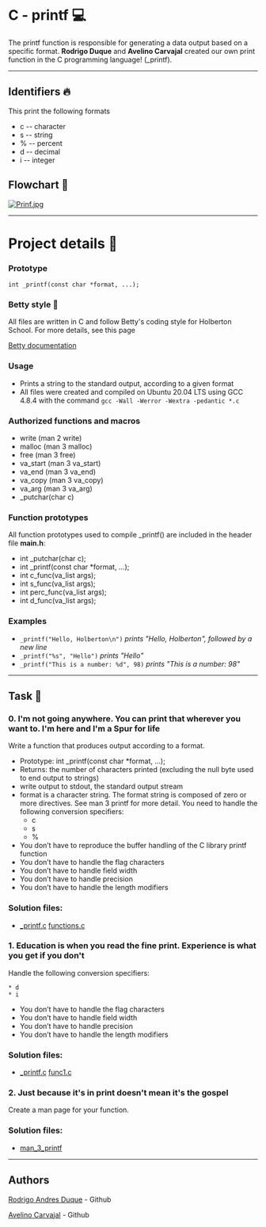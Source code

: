 # C - printf :computer:



The printf function is responsible for generating a data output based on a specific format. **Rodrigo Duque** and **Avelino Carvajal** created our own print function in the C programming language! (_printf).

___


## Identifiers :fire:

This print the following formats

* c -- character 
* s -- string
* % -- percent
* d -- decimal
* i -- integer


## Flowchart :dart:
[![Prinf.jpg](https://i.postimg.cc/qvVGqJVX/Prinf.jpg)](https://postimg.cc/9rb9Njfr)

___


# Project details :file_folder:


### Prototype
```int _printf(const char *format, ...);```

### Betty style :dancer:

All files are written in C and follow Betty's coding style for Holberton School. For more details, see this page 

[Betty documentation](https://github.com/holbertonschool/Betty/wiki)

### Usage
* Prints a string to the standard output, according to a given format
* All files were created and compiled on Ubuntu 20.04 LTS using GCC 4.8.4 with the command ```gcc -Wall -Werror -Wextra -pedantic *.c```

### Authorized functions and macros

* write (man 2 write)
* malloc (man 3 malloc)
* free (man 3 free)
* va_start (man 3 va_start)
* va_end (man 3 va_end)
* va_copy (man 3 va_copy)
* va_arg (man 3 va_arg)
* _putchar(char c)

### Function prototypes

All function prototypes used to compile _printf() are included in the header file **main.h**:

*    int _putchar(char c);
*    int _printf(const char *format, ...);
*    int c_func(va_list args);
*    int s_func(va_list args);
*    int perc_func(va_list args);
*    int d_func(va_list args);

### Examples

* ```_printf("Hello, Holberton\n")``` *prints "Hello, Holberton", followed by a new line*
* ```_printf("%s", "Hello")``` *prints "Hello"*
* ```_printf("This is a number: %d", 98)``` *prints "This is a number: 98"*

___

## Task :notebook:

### 0. I'm not going anywhere. You can print that wherever you want to. I'm here and I'm a Spur for life

Write a function that produces output according to a format.

* Prototype: int _printf(const char *format, ...);
* Returns: the number of characters printed (excluding the null byte used to end output to strings)
* write output to stdout, the standard output stream
* format is a character string. The format string is composed of zero or more directives. See man 3 printf for more detail. You need to handle the following conversion specifiers:
	* c
	* s
	* %
* You don’t have to reproduce the buffer handling of the C library printf function
* You don’t have to handle the flag characters
* You don’t have to handle field width
* You don’t have to handle precision
* You don’t have to handle the length modifiers

### Solution files:

*  [_printf.c](https://github.com/rodrigoandresd/holbertonschool-printf/blob/main/_printf.c)  [functions.c](https://github.com/rodrigoandresd/holbertonschool-printf/blob/main/functions.c)


### 1. Education is when you read the fine print. Experience is what you get if you don't

Handle the following conversion specifiers:

	* d
	* i
* You don’t have to handle the flag characters
* You don’t have to handle field width
* You don’t have to handle precision
* You don’t have to handle the length modifiers

### Solution files:

* [_printf.c](https://github.com/rodrigoandresd/holbertonschool-printf/blob/main/_printf.c)  [func1.c](https://github.com/rodrigoandresd/holbertonschool-printf/blob/main/func1.c)

### 2. Just because it's in print doesn't mean it's the gospel

Create a man page for your function.

### Solution files:

*  [man_3_printf](https://github.com/rodrigoandresd/holbertonschool-printf/blob/main/man_3_printf)

---

## Authors
[Rodrigo Andres Duque](https://github.com/rodrigoandresd) - Github

[Avelino Carvajal](https://github.com/AvelinoC5) - Github
